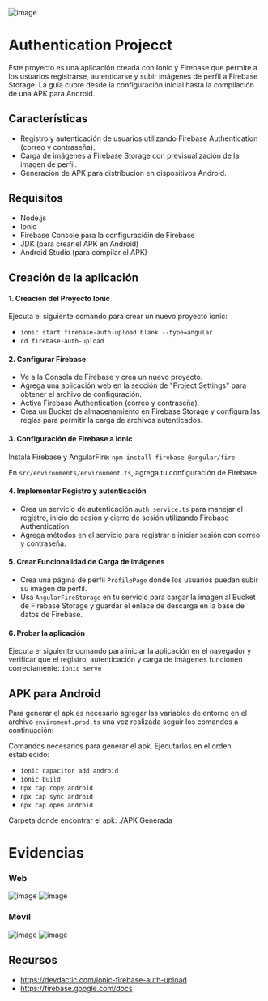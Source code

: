 ![image](https://github.com/user-attachments/assets/f4290414-0096-4896-84b6-26af06753b3d)
# Authentication Projecct

Este proyecto es una aplicación creada con Ionic y Firebase que permite a los usuarios registrarse, autenticarse y subir imágenes de perfil a Firebase Storage. La guía cubre desde la configuración inicial hasta la compilación de una APK para Android.

## Características
- Registro y autenticación de usuarios utilizando Firebase Authentication (correo y contraseña).
- Carga de imágenes a Firebase Storage con previsualización de la imagen de perfil.
- Generación de APK para distribución en dispositivos Android.

## Requisitos
- Node.js
- Ionic
- Firebase Console para la configuracióin de Firebase
- JDK (para crear el APK en Android)
- Android Studio (para compilar el APK)

## Creación de la aplicación
#### 1. Creación del Proyecto Ionic
Ejecuta el siguiente comando para crear un nuevo proyecto ionic: 
- `ionic start firebase-auth-upload blank --type=angular`
- `cd firebase-auth-upload`

#### 2. Configurar Firebase
- Ve a la Consola de Firebase y crea un nuevo proyecto. 
- Agrega una aplicación web en la sección de "Project Settings" para obtener el archivo de configuración. 
- Activa Firebase Authentication (correo y contraseña). 
- Crea un Bucket de almacenamiento en Firebase Storage y configura las reglas para permitir la carga de archivos autenticados. 

#### 3. Configuración de Firebase a Ionic
Instala Firebase y AngularFire:
`npm install firebase @angular/fire`

En `src/environments/environment.ts`, agrega tu configuración de Firebase

#### 4. Implementar Registro y autenticación
- Crea un servicio de autenticación `auth.service.ts` para manejar el registro, inicio de sesión y cierre de sesión utilizando Firebase Authentication.
- Agrega métodos en el servicio para registrar e iniciar sesión con correo y contraseña.

#### 5. Crear Funcionalidad de Carga de imágenes
- Crea una página de perfil `ProfilePage` donde los usuarios puedan subir su imagen de perfil.
- Usa `AngularFireStorage` en tu servicio para cargar la imagen al Bucket de Firebase Storage y guardar el enlace de descarga en la base de datos de Firebase.

#### 6. Probar la aplicación
Ejecuta el siguiente comando para iniciar la aplicación en el navegador y verificar que el registro, autenticación y carga de imágenes funcionen correctamente:
`ionic serve`

## APK para Android
Para generar el apk es necesario agregar las variables de entorno en el archivo `enviroment.prod.ts` una vez realizada seguir los comandos a continuación: 

Comandos necesarios para generar el apk. Ejecutarlos en el orden establecido: 
- `ionic capacitor add android`
- `ionic build`
- `npx cap copy android`
- `npx cap sync android`
- `npx cap open android`

Carpeta donde encontrar el apk: 
./APK Generada

# Evidencias
### Web
![image](https://github.com/user-attachments/assets/474ed15c-c876-417c-bbfc-10df01c7b382)
![image](https://github.com/user-attachments/assets/4da7cfd5-44da-4335-997c-4e0153db7e5e)

### Móvil
![image](https://github.com/user-attachments/assets/d8bfe92a-ec85-48c5-ad6f-5271be25aa65)
![image](https://github.com/user-attachments/assets/5ac70aaa-806b-4d7a-a8be-3a2e1afc669b)

## Recursos
- https://devdactic.com/ionic-firebase-auth-upload
- https://firebase.google.com/docs
